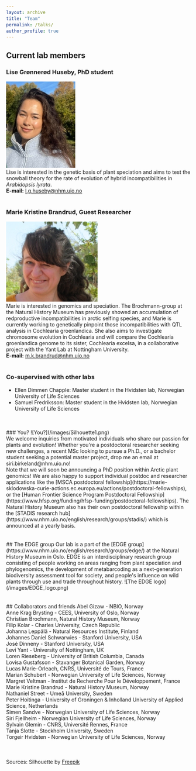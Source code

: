```yaml
---
layout: archive
title: "Team"
permalink: /talks/
author_profile: true
---
```



## Current lab members

### Lise Grønnerød Huseby, PhD student
![Lise Huseby](/images/Lise_resized4.jpeg) <br />
Lise is interested in the genetic basis of plant speciation and aims to test the snowball theory for the rate of evolution of hybrid incompatibilities in *Arabidopsis lyrata*. <br />
**E-mail:** l.g.huseby@nhm.uio.no
<br />
<br />
### Marie Kristine Brandrud, Guest Researcher
![Marie Kristine Brandrud](/images/Marie_resize3.jpeg) <br />
Marie is interested in genomics and speciation. The Brochmann-group at the Natural History Museum has previously showed an accumulation of redproductive incompatibilities in arctic selfing species, and Marie is currently working to genetically pinpoint those incompatibilities with QTL analysis in Cochlearia groenlandica. She also aims to investigate chromosome evolution in Cochlearia and will compare the Cochlearia groenlandica genome to its sister, Cochlearia excelsa, in a collaborative project with the Yant Lab at Nottingham University. <br />
**E-mail:** m.k.brandrud@nhm.uio.no
<br />
<br />
### Co-supervised with other labs
- Ellen Dimmen Chapple: Master student in the Hvidsten lab, Norwegian University of Life Sciences
- Samuel Fredriksson: Master student in the Hvidsten lab, Norwegian University of Life Sciences
<br />
<br />
### You?
![You?](/images/Silhouette1.png) <br />
We welcome inquiries from motivated individuals who share our passion for plants and evolution! Whether you're a postdoctoral researcher seeking new challenges, a recent MSc looking to pursue a Ph.D., or a bachelor student seeking a potential master project, drop me an email at siri.birkeland@nhm.uio.no! 
<br />
Note that we will soon be announcing a PhD position within Arctic plant genomics! We are also happy to support individual postdoc and researcher applications like the [MSCA postdoctoral fellowship](https://marie-sklodowska-curie-actions.ec.europa.eu/actions/postdoctoral-fellowships), or the [Human Frontier Science Program Postdoctoral Fellowship](https://www.hfsp.org/funding/hfsp-funding/postdoctoral-fellowships). The Natural History Museum also has their own postdoctoral fellowship within the [STADIS research hub](https://www.nhm.uio.no/english/research/groups/stadis/) which is announced at a yearly basis.       
<br />
<br />
<br />
## The EDGE group
Our lab is a part of the [EDGE group](https://www.nhm.uio.no/english/research/groups/edge/) at the Natural History Museum in Oslo. EDGE is an interdisciplinary research group consisting of people working on areas ranging from plant speciation and phylogenomics, the development of metabarcoding as a next-generation biodiversity assessment tool for society, and people's influence on wild plants through use and trade throughout history. 
![The EDGE logo](/images/EDGE_logo.png) 
<br />
<br />
<br />
## Collaborators and friends
Abel Gizaw - NBIO, Norway <br />
Anne Krag Brysting - CEES, University of Oslo, Norway <br />
Christian Brochmann, Natural History Museum, Norway <br />
Filip Kolar - Charles University, Czech Republic <br />
Johanna Leppälä - Natural Resources Institute, Finland <br />
Johannes Daniel Schwarwies - Stanford University, USA <br />
José Dinneny - Stanford University, USA <br />
Levi Yant - University of Nottingham, UK <br />
Loren Rieseberg - University of British Columbia, Canada <br />
Lovisa Gustafsson - Stavanger Botanical Garden, Norway <br />
Lucas Marie-Orleach, CNRS, Université de Tours, France <br />
Marian Schubert - Norwegian University of Life Sciences, Norway <br />
Margret Veltman - Institut de Recherche Pour le Développement, France <br />
Marie Kristine Brandrud - Natural History Museum, Norway <br />
Nathaniel Street - Umeå University, Sweden <br />
Peter Hoitinga - University of Groningen & Inholland University of Applied Science, Netherlands <br />
Simen Sandve - Norwegian University of Life Sciences, Norway <br />
Siri Fjellheim - Norwegian University of Life Sciences, Norway <br />
Sylvain Glemin - CNRS, Université Rennes, France <br />
Tanja Slotte - Stockholm University, Sweden <br />
Torgeir Hvidsten - Norwegian University of Life Sciences, Norway <br />
<br />
<br />
<br />
Sources: Silhouette by <a href="https://www.freepik.com/free-vector/hand-drawn-question-mark-silhouette_81102255.htm#query=anonymous%20profile&position=6&from_view=keyword&track=ais_user&uuid=0a124e14-628a-4df4-b7ee-81b654165112">Freepik</a> 
